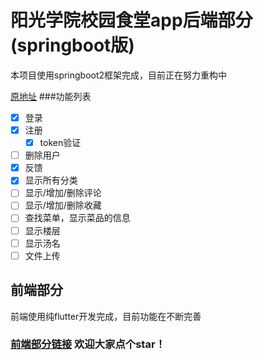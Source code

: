 # 阳光学院校园食堂app后端部分(springboot版)
本项目使用springboot2框架完成，目前正在努力重构中

[原地址](https://github.com/280code/schoolFood)
###功能列表
- [x] 登录
- [x] 注册
  - [x] token验证
- [ ] 删除用户  
- [x] 反馈
- [x] 显示所有分类
- [ ] 显示/增加/删除评论
- [ ] 显示/增加/删除收藏
- [ ] 查找菜单，显示菜品的信息
- [ ] 显示楼层
- [ ] 显示汤名
- [ ] 文件上传
## 前端部分
前端使用纯flutter开发完成，目前功能在不断完善

### [前端部分链接](https://github.com/YfNightWind/Yango-Canteen) 欢迎大家点个star！
